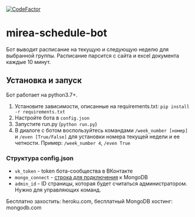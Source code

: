 [![CodeFactor](https://www.codefactor.io/repository/github/0niel/mirea-schedule-bot/badge)](https://www.codefactor.io/repository/github/0niel/mirea-schedule-bot)
# mirea-schedule-bot
Бот выводит расписание на текущую и следующую неделю для выбранной группы. Расписание парсится с сайта и excel документа каждые 10 минут.

## Установка и запуск
Бот работает на python3.7+. 
1. Установите зависимости, описанные на requirements.txt: `pip install -r requirements.txt`
2. Настройте бота в `config.json`
3. Запустите run.py (`python run.py`)
4. В диалоге с ботом воспользуйтесь командами `/week_number [номер]` и `/even [True/False]` для установки номера текущей недели и ее четности. Пример: `/week_number 4`, `/even True`

### Структура config.json
* `vk_token` - token бота-сообщества в ВКонтакте
* `mongo_connect` - [строка для подключения](mongodb+srv://msiet5wVdc5fh3AS:<password>@schedulebot.xredu.mongodb.net/<dbname>?retryWrites=true&w=majority) к MongoDB
* `admin_id` - ID страницы, которая будет считаться администратором. Нужно для управляющих команд.


Бесплатно захостить: heroku.com, бесплатный MongoDB хостинг: mongodb.com
